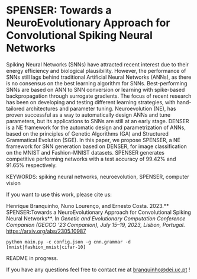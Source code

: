 # SPENSER: Towards a NeuroEvolutionary Approach for Convolutional Spiking Neural Networks

Spiking Neural Networks (SNNs) have attracted recent interest due to their energy efficiency and biological plausibility. However, the performance of SNNs still lags behind traditional Artificial Neural Networks (ANNs), as there is no consensus on the best learning algorithm for SNNs. Best-performing SNNs are based on ANN to SNN conversion or learning with spike-based backpropagation through surrogate gradients. The focus of recent research has been on developing and testing different learning strategies, with hand-tailored architectures and parameter tuning. Neuroevolution (NE), has proven successful as a way to automatically design ANNs and tune parameters, but its applications to SNNs are still at an early stage. DENSER is a NE framework for the automatic design and parametrization of ANNs, based on the principles of Genetic Algorithms (GA) and Structured Grammatical Evolution (SGE). In this paper, we propose SPENSER, a NE framework for SNN generation based on DENSER, for image classification on the MNIST and Fashion-MNIST datasets. SPENSER generates competitive performing networks with a test accuracy of 99.42% and 91.65% respectively.

KEYWORDS: spiking neural networks, neuroevolution, SPENSER, computer vision

If you want to use this work, please cite us:

Henrique Branquinho, Nuno Lourenço, and Ernesto Costa. 2023.** SPENSER:Towards a NeuroEvolutionary Approach for Convolutional Spiking Neural Networks**. In _Genetic and Evolutionary Computation Conference Companion (GECCO ’23 Companion), July 15–19, 2023, Lisbon, Portugal_.
https://arxiv.org/abs/2305.10987
```
python main.py -c config.json -g cnn.grammar -d [mnist|fashion_mnist|cifar-10]
```

README in progress.

If you have any questions feel free to contact me at branquinho@dei.uc.pt !

